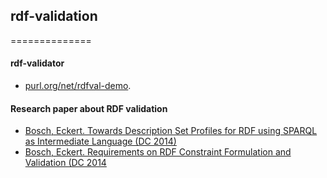 ## rdf-validation
==============


#### rdf-validator

* [purl.org/net/rdfval-demo](purl.org/net/rdfval-demo).

#### Research paper about RDF validation

* [Bosch, Eckert. Towards Description Set Profiles for RDF using SPARQL as Intermediate Language (DC 2014)](https://github.com/boschthomas/PhD/tree/master/publications/Papers%20in%20Conference%20Proceedings)
* [Bosch, Eckert. Requirements on RDF Constraint Formulation and Validation (DC 2014](href="https://github.com/boschthomas/PhD/tree/master/publications/Papers%20in%20Conference%20Proceedings)
